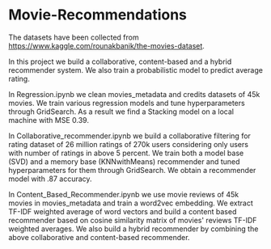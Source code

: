 # Movie-Recommendations
The datasets have been collected from 
https://www.kaggle.com/rounakbanik/the-movies-dataset.

In this project we build a collaborative, content-based and a hybrid recommender system. We also train a probabilistic model to predict average rating.

In Regression.ipynb we clean movies_metadata and credits datasets of 45k movies. We train various regression models and tune hyperparameters through GridSearch.  As a result we find a Stacking model on a local machine with MSE 0.39. 

In Collaborative_recommender.ipynb we build a collaborative filtering for rating dataset of 26 million ratings of 270k users considering only users with number of ratings in above 5 percent. We train both a model base (SVD) and a memory base (KNNwithMeans)  recommender and tuned hyperparameters for them through GridSearch. We  obtain a recommender model with .87 accuracy.

In Content_Based_Recommender.ipynb we use movie reviews of 45k movies in movies_metadata and train a word2vec embedding. We extract TF-IDF weighted average of word vectors and build a content based recommender based on cosine similarity matrix of movies' reviews TF-IDF weighted averages. We also build a hybrid recommender by combining the above collaborative and content-based recommender. 


